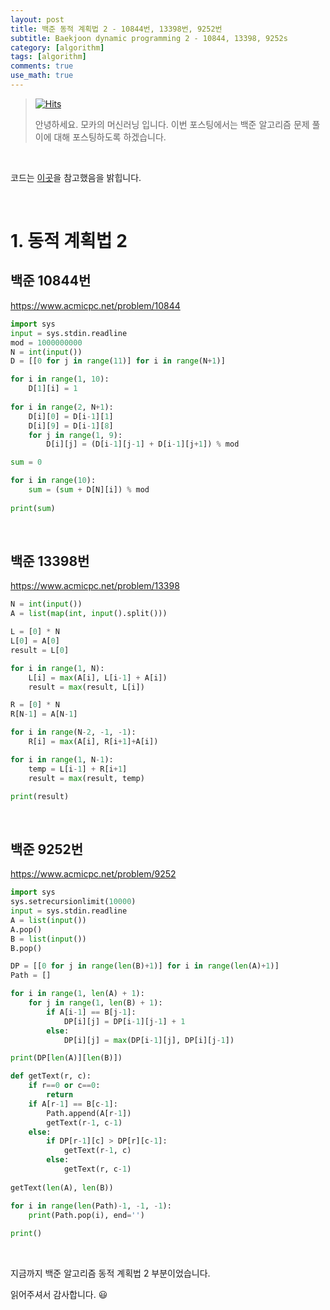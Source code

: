 ```yaml
---
layout: post
title: 백준 동적 계획법 2 - 10844번, 13398번, 9252번
subtitle: Baekjoon dynamic programming 2 - 10844, 13398, 9252s
category: [algorithm]
tags: [algorithm]
comments: true
use_math: true
---
```












> [![Hits](https://hits.seeyoufarm.com/api/count/incr/badge.svg?url=https%3A%2F%2Fysbsb.github.io%2Falgorithm%2F2023%2F06%2F26%2Fdynamic-programming2.html&count_bg=%2379C83D&title_bg=%23555555&icon=&icon_color=%23E7E7E7&title=hits&edge_flat=false)](https://hits.seeyoufarm.com)
>
> 안녕하세요. 모카의 머신러닝 입니다. 이번 포스팅에서는 백준 알고리즘 문제 풀이에 대해 포스팅하도록 하겠습니다. 

<br>

코드는 [이곳](https://github.com/doitcodingtest/python)을 참고했음을 밝힙니다.

<br>

# 1. 동적 계획법 2



## 백준 10844번

https://www.acmicpc.net/problem/10844

```python
import sys
input = sys.stdin.readline
mod = 1000000000
N = int(input())
D = [[0 for j in range(11)] for i in range(N+1)]

for i in range(1, 10):
    D[1][i] = 1
    
for i in range(2, N+1):
    D[i][0] = D[i-1][1]
    D[i][9] = D[i-1][8]
    for j in range(1, 9):
        D[i][j] = (D[i-1][j-1] + D[i-1][j+1]) % mod

sum = 0

for i in range(10):
    sum = (sum + D[N][i]) % mod
    
print(sum)
```



<br>





## 백준 13398번

https://www.acmicpc.net/problem/13398

```python
N = int(input())
A = list(map(int, input().split()))

L = [0] * N
L[0] = A[0]
result = L[0]

for i in range(1, N):
    L[i] = max(A[i], L[i-1] + A[i])
    result = max(result, L[i])

R = [0] * N
R[N-1] = A[N-1]

for i in range(N-2, -1, -1):
    R[i] = max(A[i], R[i+1]+A[i])

for i in range(1, N-1):
    temp = L[i-1] + R[i+1]
    result = max(result, temp)

print(result)
```



<br>







## 백준 9252번

https://www.acmicpc.net/problem/9252

```python
import sys
sys.setrecursionlimit(10000)
input = sys.stdin.readline
A = list(input())
A.pop()
B = list(input())
B.pop()

DP = [[0 for j in range(len(B)+1)] for i in range(len(A)+1)]
Path = []

for i in range(1, len(A) + 1):
    for j in range(1, len(B) + 1):
        if A[i-1] == B[j-1]:
            DP[i][j] = DP[i-1][j-1] + 1
        else:
            DP[i][j] = max(DP[i-1][j], DP[i][j-1])

print(DP[len(A)][len(B)])

def getText(r, c):
    if r==0 or c==0:
        return
    if A[r-1] == B[c-1]:
        Path.append(A[r-1])
        getText(r-1, c-1)
    else:
        if DP[r-1][c] > DP[r][c-1]:
            getText(r-1, c)
        else:
            getText(r, c-1)
            
getText(len(A), len(B))

for i in range(len(Path)-1, -1, -1):
    print(Path.pop(i), end='')
    
print()

```



<br>









지금까지 백준 알고리즘 동적 계획법 2 부분이었습니다.

읽어주셔서 감사합니다. 😃

